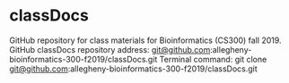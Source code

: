 # classDocs
GitHub repository for class materials for Bioinformatics (CS300) fall 2019.
GitHub classDocs repository address: git@github.com:allegheny-bioinformatics-300-f2019/classDocs.git
Terminal command: git clone git@github.com:allegheny-bioinformatics-300-f2019/classDocs.git
